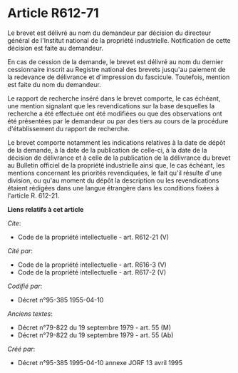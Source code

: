 # Article R612-71

Le brevet est délivré au nom du demandeur par décision du directeur général de l'Institut national de la propriété
industrielle. Notification de cette décision est faite au demandeur.

En cas de cession de la demande, le brevet est délivré au nom du dernier cessionnaire inscrit au Registre national des
brevets jusqu'au paiement de la redevance de délivrance et d'impression du fascicule. Toutefois, mention est faite du nom du
demandeur.

Le rapport de recherche inséré dans le brevet comporte, le cas échéant, une mention signalant que les revendications sur la
base desquelles la recherche a été effectuée ont été modifiées ou que des observations ont été présentées par le demandeur ou
par des tiers au cours de la procédure d'établissement du rapport de recherche.

Le brevet comporte notamment les indications relatives à la date de dépôt de la demande, à la date de la publication de
celle-ci, à la date de la décision de délivrance et à celle de la publication de la délivrance du brevet au Bulletin officiel
de la propriété industrielle ainsi que, le cas échéant, les mentions concernant les priorités revendiquées, le fait qu'il
résulte d'une division, ou qu'au moment du dépôt la description ou les revendications étaient rédigées dans une langue
étrangère dans les conditions fixées à l'article R. 612-21.

**Liens relatifs à cet article**

_Cite_:

  - Code de la propriété intellectuelle - art. R612-21 (V)

_Cité par_:

  - Code de la propriété intellectuelle - art. R616-3 (V)
  - Code de la propriété intellectuelle - art. R617-2 (V)

_Codifié par_:

  - Décret n°95-385 1955-04-10

_Anciens textes_:

  - Décret n°79-822 du 19 septembre 1979 - art. 55 (M)
  - Décret n°79-822 du 19 septembre 1979 - art. 55 (Ab)

_Créé par_:

  - Décret n°95-385 1995-04-10 annexe JORF 13 avril 1995

